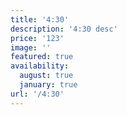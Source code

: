 ```yaml
---
title: '4:30'
description: '4:30 desc'
price: '123'
image: ''
featured: true
availability:
  august: true
  january: true
url: '/4:30'
---
```


